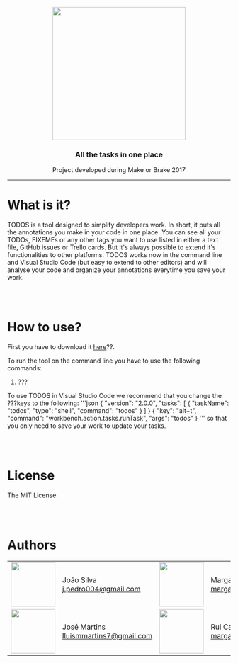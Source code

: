 <p align="center">
  <img src="https://github.com/portosummerofcode/break/blob/master/logo.png" width="300">
</p>

<h3 align="center">All the tasks in one place<!-- Serve Confidently --></h3>
<p align="center">Project developed during Make or Brake 2017</p>

---

# What is it?
TODOS is a tool designed to simplify developers work. In short, it puts all the annotations you make in your code in one place. You can see all your TODOs, FIXEMEs or any other tags you want to use listed in either a text file, GitHub issues or Trello cards. But it's always possible to extend it's functionalities to other platforms. TODOS works now in the command line and Visual Studio Code (but easy to extend to other editors) and will analyse your code and organize your annotations everytime you save your work.

<br><br>

# How to use?
First you have to download it [here](???)??.
<br>

To run the tool on the command line you have to use the following commands:

1. ???




To use TODOS in Visual Studio Code we recommend that you change the ???keys to the following:
'''json
{
    "version": "2.0.0",
    "tasks": [
        {
            "taskName": "todos",
            "type": "shell",
            "command": "todos"
        }
    ]
}
{
        "key": "alt+t",
        "command": "workbench.action.tasks.runTask",
        "args": "todos"
    }
'''
so that you only need to save your work to update your tasks.

<br><br>

# License

The MIT License.

<br><br>

# Authors

<table rules=none>
  <tr>
    <td>
      <img src="https://avatars1.githubusercontent.com/u/15276733?v=4&s=400" width="100">
    </td>
    <td>
      João Silva<br />
      <a href="mailto:kontakt@wojtekmaj.pl">j.pedro004@gmail.com</a><br />
    </td>
    <td>
      <img src="https://avatars0.githubusercontent.com/u/17434192?v=4&s=400" width="100">
    </td>
    <td>
      Margarida Viterbo<br />
      <a href="mailto:kontakt@wojtekmaj.pl">margaridaviterbo@hotmail.com</a><br />
    </td>
  </tr>
  <tr>
    <td>
      <img src="https://avatars3.githubusercontent.com/u/12536106?v=4&s=400" width="100">
    </td>
    <td>
      José Martins<br />
      <a href="mailto:kontakt@wojtekmaj.pl">lluismmartins7@gmail.com</a><br />
    </td>
    <td>
      <img src="https://avatars0.githubusercontent.com/u/17434192?v=4&s=400" width="100">
    </td>
    <td>
      Rui Carvalho<br />
      <a href="mailto:kontakt@wojtekmaj.pl">margaridaviterbo@hotmail.com</a><br />
    </td>
  </tr>
</table>


 
